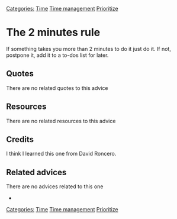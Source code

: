 [Categories:](../Categories/index.md) [Time](../Categories/Time.md) [Time management](../Categories/Time%20management.md) [Prioritize](../Categories/Prioritize.md)
# The 2 minutes rule

If something takes you more than 2 minutes to do it just do it. If not, postpone it, add it to a to-dos list for later.

## Quotes

<!-- TODO: Add related quotes here if there are-->
There are no related quotes to this advice

## Resources

<!-- TODO: Add Resources here if there are-->
There are no related resources to this advice

## Credits

<!-- TODO: Add Where I learned this-->
I think I learned this one from David Roncero.

## Related advices
There are no advices related to this one

- []()


[Categories:](../Categories/index.md) [Time](../Categories/Time.md) [Time management](../Categories/Time%20management.md) [Prioritize](../Categories/Prioritize.md)